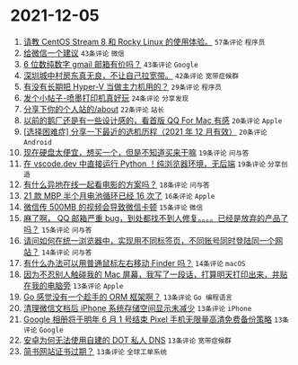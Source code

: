 # 2021-12-05

1. [请教 CentOS Stream 8 和 Rocky Linux 的使用体验。](https://www.v2ex.com/t/820132) `57条评论` `程序员`
1. [给微信一个建议](https://www.v2ex.com/t/820114) `43条评论` `微信`
1. [6 位数纯数字 gmail 邮箱有价吗？](https://www.v2ex.com/t/820134) `43条评论` `Google`
1. [深圳城中村房东真无良，不让自己拉宽带。](https://www.v2ex.com/t/820158) `42条评论` `宽带症候群`
1. [有没有长期把 Hyper-V 当做主力机用的？](https://www.v2ex.com/t/820178) `29条评论` `程序员`
1. [发个小帖子-喷墨打印机真好玩](https://www.v2ex.com/t/820185) `24条评论` `分享发现`
1. [分享下你的个人站的/about](https://www.v2ex.com/t/820154) `22条评论` `站长`
1. [以前的鹅厂还是有一些设计感的，看首版 QQ For Mac 有感](https://www.v2ex.com/t/820143) `20条评论` `Apple`
1. [[选择困难症] 分享一下最近的选机历程（2021 年 12 月有效）](https://www.v2ex.com/t/820202) `20条评论` `Android`
1. [现在硬盘太便宜，想买一个，但是不知道买来干嘛](https://www.v2ex.com/t/820207) `19条评论` `问与答`
1. [在 vscode.dev 中直接运行 Python ！纯浏览器环境，无后端](https://www.v2ex.com/t/820111) `19条评论` `分享创造`
1. [有什么异地在线一起看电影的方案吗？](https://www.v2ex.com/t/820197) `18条评论` `问与答`
1. [21 款 MBP 半个月电池循环已经 16 次了](https://www.v2ex.com/t/820226) `16条评论` `Apple`
1. [微信传 500MB 的视频会导致微信卡顿](https://www.v2ex.com/t/820193) `15条评论` `微信`
1. [麻了啊， QQ 邮箱严重 bug，到处都找不到人修复。。。。已经是放弃的产品了吗？](https://www.v2ex.com/t/820152) `15条评论` `问与答`
1. [请问如何在统一浏览器中，实现用不同标签页，不同账号同时登陆同一个网站？](https://www.v2ex.com/t/820184) `14条评论` `问与答`
1. [有什么办法可以用普通鼠标左右移动 Finder 吗？](https://www.v2ex.com/t/820110) `14条评论` `macOS`
1. [因为不忍别人触碰我的 Mac 屏幕，我写了一段话，打算明天打印出来，并贴在我的电脑旁](https://www.v2ex.com/t/820231) `13条评论` `Apple`
1. [Go 感觉没有一个趁手的 ORM 框架啊？](https://www.v2ex.com/t/820191) `13条评论` `Go 编程语言`
1. [清理微信文档后 iPhone 系统存储空间显示未减少](https://www.v2ex.com/t/820142) `13条评论` `iPhone`
1. [Google 相册将于明年 6 月 1 号结束 Pixel 手机无限量高清免费备份策略](https://www.v2ex.com/t/820128) `13条评论` `Google`
1. [安卓为何无法使用自建的 DOT 私人 DNS](https://www.v2ex.com/t/820127) `13条评论` `宽带症候群`
1. [简书网站证书过期？](https://www.v2ex.com/t/820107) `13条评论` `全球工单系统`
